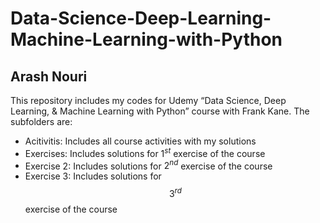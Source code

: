 # Data-Science-Deep-Learning-Machine-Learning-with-Python
## Arash Nouri
This repository includes my codes for Udemy “Data Science, Deep Learning, &amp; Machine Learning with Python” course with Frank Kane. The subfolders are:
* Acitivitis: Includes all course activities with my solutions
* Exercises: Includes solutions for $1^{st}$ exercise of the course
* Exercise 2: Includes solutions for $2^{nd}$ exercise of the course
* Exercise 3: Includes solutions for $$3^{rd}$$ exercise of the course


